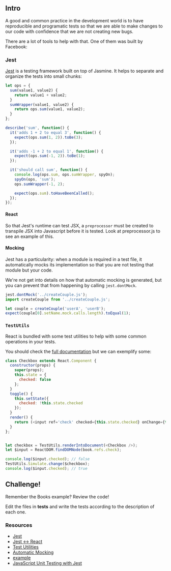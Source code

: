 ## Intro

A good and common practice in the development world is to have reproducible and programatic tests so that we are able to make changes to our code with confidence that we are not creating new bugs.

There are a lot of tools to help with that. One of them was built by Facebook:

### Jest

[Jest](https://facebook.github.io/jest/) is a testing framework built on top of Jasmine. It helps to separate and organize the tests into small chunks:

```js
let ops = {
  sum(value1, value2) {
    return value1 + value2;
  }
  sumWrapper(value1, value2) {
    return ops.sum(value1, value2);
  }
};

describe('sum', function() {
  it('adds 1 + 2 to equal 3', function() {
    expect(ops.sum(1, 2)).toBe(3);
  });

  it('adds -1 + 2 to equal 1', function() {
    expect(ops.sum(-1, 2)).toBe(1);
  });

  it('should call sum', function() {
    console.log(ops.sum, ops.sumWrapper, spyOn);
    spyOn(ops, 'sum');
    ops.sumWrapper(-1, 2);

    expect(ops.sum).toHaveBeenCalled();
  });
});
```

#### React

So that Jest's runtime can test JSX, a `preprocessor` must be created to transpile JSX into Javascript before it is tested. Look at preprocessor.js to see an example of this.

#### Mocking

Jest has a particularity: when a module is required in a test file, it automatically mocks its implementation so that you are not testing that module but your code.

We're not get into details on how that automatic mocking is generated, but you can prevent that from happening by calling `jest.dontMock`.

```js
jest.dontMock('../createCouple.js');
import createCouple from '../createCouple.js';

let couple = createCouple('userA', 'userB');
expect(couple[0].setName.mock.calls.length).toEqual(1);
```

### `TestUtils`

React is bundled with some test utilities to help with some common operations in your tests.

You should check the [full documentation](http://facebook.github.io/react/docs/test-utils.html) but we can exemplify some:


```js
class Checkbox extends React.Component {
  constructor(props) {
    super(props);
    this.state = {
      checked: false
    };
  }
  toggle() {
    this.setState({
      checked: !this.state.checked
    });
  }
  render() {
    return (<input ref='check' checked={this.state.checked} onChange={this.toggle.bind(this)} type='checkbox' />);
  }
};


let checkbox = TestUtils.renderIntoDocument(<Checkbox />);
let $input = ReactDOM.findDOMNode(book.refs.check);

console.log($input.checked); // false
TestUtils.Simulate.change($checkbox);
console.log($input.checked); // true
```

## Challenge!

Remember the Books example? Review the code!

Edit the files in __tests__ and write the tests according to the description of each one.

### Resources

* [Jest](https://facebook.github.io/jest/)
* [Jest <-> React](https://facebook.github.io/jest/docs/tutorial-react.html#content)
* [Test Utilities](http://facebook.github.io/react/docs/test-utils.html)
* [Automatic Mocking](http://facebook.github.io/jest/docs/automatic-mocking.html#content)
* [example](https://github.com/facebook/jest/tree/master/examples/react)
* [JavaScript Unit Testing with Jest](https://www.youtube.com/watch?v=5ZEloUxx0FM)

